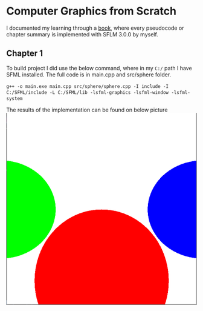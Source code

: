 # Computer Graphics from Scratch
I documented my learning through a [book](https://www.amazon.com/Computer-Graphics-Scratch-Gabriel-Gambetta/dp/1718500769?crid=QCM4O34NIR6Y&dib=eyJ2IjoiMSJ9.x7eO19Tr0fe3BfcvaqhwC6v9bABJ2aSF96vvnz6kdSe2RHSiDaSd34EhXYoEQk8krSsxwz5V2PvnmM8SPVcJxZ8oU9OqDyJo_qk1WvtPLRFNrmzL1wLSLmJPozqrA58gPmM7PYFGYKGGYNH2ZL0WUJhS6PJvZPYHTaYnZrXRsfPx57d3gwJvV89iO47-lVAg0uhWaCFlNAKx1TkL6Pe11idM8-HBPezdC_Q7LZJRirk.kl0ggCg98K37k12U2j8lQORKJsUFz50_IqDkPMRRAZs&dib_tag=se&keywords=Computer+Graphics+from+Scratch&qid=1736454332&sprefix=computer+graphics+from+scratch%2Caps%2C642&sr=8-1), where every pseudocode or chapter summary is implemented with SFLM 3.0.0 by myself.

## Chapter 1
To build project I did use the below command, where in my `C:/` path I have SFML installed. The full code is in main.cpp and src/sphere folder.
```
g++ -o main.exe main.cpp src/sphere/sphere.cpp -I include -I C:/SFML/include -L C:/SFML/lib -lsfml-graphics -lsfml-window -lsfml-system
```
The results of the implementation can be found on below picture
![RGB Circles](cg_intro.png "RGB Circles")